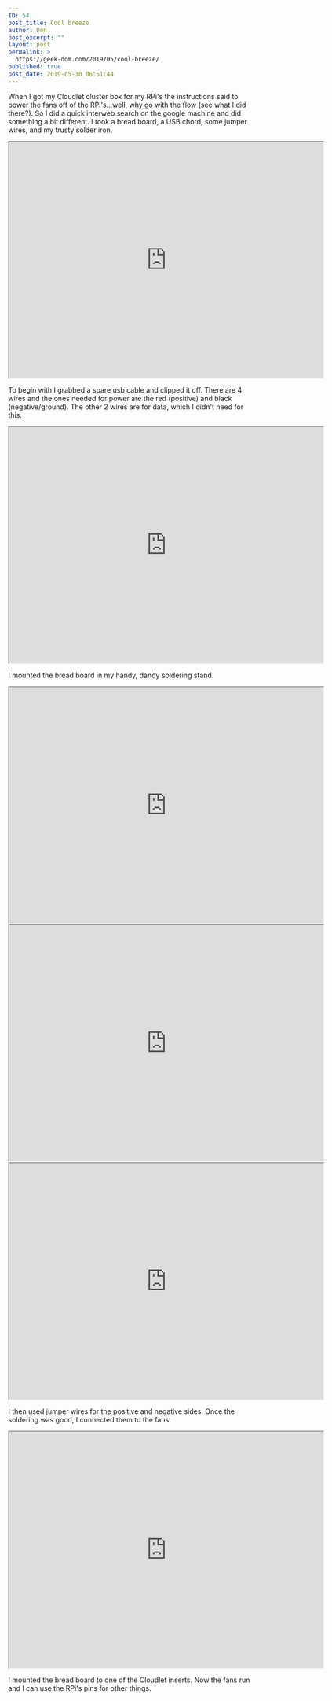 ```yaml
---
ID: 54
post_title: Cool breeze
author: Don
post_excerpt: ""
layout: post
permalink: >
  https://geek-dom.com/2019/05/cool-breeze/
published: true
post_date: 2019-05-30 06:51:44
---
```

<!-- wp:paragraph -->
<p>When I got my Cloudlet cluster box for my RPi's the instructions said to power the fans off of the RPi's...well, why go with the flow (see what I did there?).  So I did a quick interweb search on the google machine and did something a bit different.  I took a bread board, a USB chord, some jumper wires, and my trusty solder iron.</p>
<!-- /wp:paragraph -->

<!-- wp:html -->
<iframe src="https://drive.google.com/file/d/1D2kGBb0cL6qiARXiTxGwQYY0FwBWs-QL/preview" width="640" height="480"></iframe>
<!-- /wp:html -->

<!-- wp:paragraph -->
<p>To begin with I grabbed a spare usb cable and clipped it off.  There are 4 wires and the ones needed for power are the red (positive) and black (negative/ground).  The other 2 wires are for data, which I didn't need for this. </p>
<!-- /wp:paragraph -->

<!-- wp:html -->
<iframe src="https://drive.google.com/file/d/1MoLB_exZT9jgfHHoL8HTpci6lprOZrd7/preview" width="640" height="480"></iframe>
<!-- /wp:html -->

<!-- wp:paragraph -->
<p>I mounted the bread board in my handy, dandy soldering stand.</p>
<!-- /wp:paragraph -->

<!-- wp:html -->
<iframe src="https://drive.google.com/file/d/1pNHbTYmgZtFVqT1odnpLvtKBalZMkVyo/preview" width="640" height="480"></iframe>
<!-- /wp:html -->

<!-- wp:html -->
<iframe src="https://drive.google.com/file/d/1hjPnkow2BaCyxCUdR0NiFew8vqHbZdr_/preview" width="640" height="480"></iframe>
<!-- /wp:html -->

<!-- wp:html -->
<iframe src="https://drive.google.com/file/d/1U2w7RGfJxSsiqmRc7Pi4pVxC-ia-zhu_/preview" width="640" height="480"></iframe>
<!-- /wp:html -->

<!-- wp:paragraph -->
<p>I then used jumper wires for the positive and negative sides.  Once the soldering was good, I connected them to the fans.</p>
<!-- /wp:paragraph -->

<!-- wp:html -->
<iframe src="https://drive.google.com/file/d/16ZKUZQPR7NMSI3s6UE9G11smtjuR4puO/preview" width="640" height="480"></iframe>
<!-- /wp:html -->

<!-- wp:paragraph -->
<p>I mounted the bread board to one of the Cloudlet inserts.  Now the fans run and I can use the RPi's pins for other things.</p>
<!-- /wp:paragraph -->